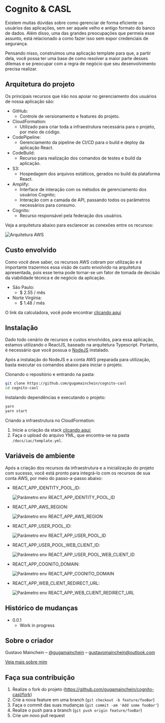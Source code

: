 # Cognito & CASL

Existem muitas dúvidas sobre como gerenciar de forma eficiente os usuários das aplicações, sem ser aquele velho e antigo formato do banco de dados. Além disso, uma das grandes preocupações que permeia esse assunto, está relacionado a como fazer isso sem expor credenciais de segurança.

Pensando nisso, construimos uma aplicação template para que, a partir dela, você possa ter uma base de como resolver a maior parte desses dilemas e se preocupar com a regra de negócio que seu desenvolvimento precisa realizar.

## Arquitetura do projeto

Os principais recursos que irão nos apoiar no gerenciamento dos usuários de nossa aplicação são:

- GitHub:
  - Controle de versionamento e features do projeto.
- CloudFormation:
  - Utilizado para criar toda a infraestrutura necessária para o projeto, por meio de código.
- CodePipeline:
  - Gerenciamento da pipeline de CI/CD para o build e deploy da aplicação React.
- CodeBuild:
  - Recurso para realização dos comandos de testes e build da aplicação.
- S3:
  - Hospedagem dos arquivos estáticos, gerados no build da plataforma React.
- Amplify:
  - Interface de interação com os métodos de gerenciamento dos usuários Cognito;
  - Interação com a camada de API, passando todos os parâmetros necessários para consumo.
- Cognito:
  - Recurso responsável pela federação dos usuários.

Veja a arquitetura abaixo para esclarecer as conexões entre os recursos:

![Arquitetura AWS](https://github.com/gugamainchein/cognito-casl/blob/master/docs/arquitetura/arquitetura.png?raw=true)

## Custo envolvido

Como você deve saber, os recursos AWS cobram por utilização e é importante trazermos essa visão de custo envolvido na arquitetura apresentada, pois esse tema pode tornar-se um fator de tomada de decisão da viabilidade técnica e de negócio da aplicação.

- São Paulo:
  - $ 2.55 / mês
- Norte Virgínia:
  - $ 1.48 / mês

O link da calculadora, você pode encontrar [clicando aqui][calc-aws]

## Instalação

Dado todo cenário de recursos e custos envolvidos, para essa aplicação, estamos utilizando o ReactJS, baseado na arquitetura Typescript. Portanto, é necessário que você possua o [NodeJS][nodejs] instalado.

Após a instalação do NodeJS e a conta AWS preparada para utilização, basta executar os comandos abaixo para iniciar o projeto.

Clonando o repositório e entrando na pasta:

```sh
git clone https://github.com/gugamainchein/cognito-casl
cd cognito-casl
```

Instalando dependências e executando o projeto:

```sh
yarn
yarn start
```

Criando a infraestrutura no CloudFormation:

1. Inicie a criação da stack [clicando aqui][infra-path];
2. Faça o upload do arquivo YML, que encontra-se na pasta `/docs/iac/template.yml`.

## Variáveis de ambiente

Após a criação dos recursos da infraestrutura e a inicialização do projeto com sucesso, você está pronto para integrá-lo com os recursos de sua conta AWS, por meio do passo-a-passo abaixo:

- REACT_APP_IDENTITY_POOL_ID:

  ![Parâmetro env REACT_APP_IDENTITY_POOL_ID](https://github.com/gugamainchein/cognito-casl/blob/master/docs/environments/screen-identity-pool.jpeg?raw=true)

- REACT_APP_AWS_REGION:

  ![Parâmetro env REACT_APP_AWS_REGION](https://github.com/gugamainchein/cognito-casl/blob/master/docs/environments/screen-aws-region.jpeg?raw=true)

- REACT_APP_USER_POOL_ID:

  ![Parâmetro env REACT_APP_USER_POOL_ID](https://github.com/gugamainchein/cognito-casl/blob/master/docs/environments/screen-user-pool.jpeg?raw=true)

- REACT_APP_USER_POOL_WEB_CLIENT_ID:

  ![Parâmetro env REACT_APP_USER_POOL_WEB_CLIENT_ID](https://github.com/gugamainchein/cognito-casl/blob/master/docs/environments/screen-client-id.jpeg?raw=true)

- REACT_APP_COGNITO_DOMAIN:

  ![Parâmetro env REACT_APP_COGNITO_DOMAIN](https://github.com/gugamainchein/cognito-casl/blob/master/docs/environments/screen-cognito-domain.jpeg?raw=true)

- REACT_APP_WEB_CLIENT_REDIRECT_URL:

  ![Parâmetro env REACT_APP_WEB_CLIENT_REDIRECT_URL](https://github.com/gugamainchein/cognito-casl/blob/master/docs/environments/screen-client-redirect.jpeg?raw=true)

## Histórico de mudanças

- 0.0.1
  - Work in progress

## Sobre o criador

Gustavo Mainchein – [@gugamainchein](https://www.instagram.com/gugamainchein) – gustavomainchein@outlook.com

[Veja mais sobre mim](https://github.com/gugamainchein)

## Faça sua contribuição

1. Realize o fork do projeto (<https://github.com/gugamainchein/cognito-casl/fork>)
2. Crie a nova feature em uma branch (`git checkout -b feature/fooBar`)
3. Faça o commit das suas mudanças (`git commit -am 'Add some fooBar'`)
4. Realize o push para a branch (`git push origin feature/fooBar`)
5. Crie um novo pull request

<!-- Markdown link & img dfn's -->

[npm-image]: https://img.shields.io/npm/v/datadog-metrics.svg?style=flat-square
[npm-url]: https://docs.npmjs.com/cli/v8
[nodejs]: https://nodejs.org/en/
[calc-aws]: https://calculator.aws/#/estimate?id=82b1ba2039c4ad90dd1930c3cbcf00f3f3b521cd
[infra-path]: https://us-east-1.console.aws.amazon.com/cloudformation/home?region=us-east-1#/stacks/create/template?stackName=cognito-casl
